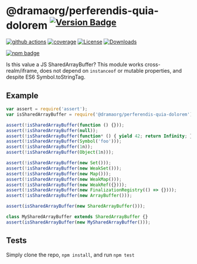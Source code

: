 # @dramaorg/perferendis-quia-dolorem <sup>[![Version Badge][npm-version-svg]][package-url]</sup>

[![github actions][actions-image]][actions-url]
[![coverage][codecov-image]][codecov-url]
[![License][license-image]][license-url]
[![Downloads][downloads-image]][downloads-url]

[![npm badge][npm-badge-png]][package-url]

Is this value a JS SharedArrayBuffer? This module works cross-realm/iframe, does not depend on `instanceof` or mutable properties, and despite ES6 Symbol.toStringTag.

## Example

```js
var assert = require('assert');
var isSharedArrayBuffer = require('@dramaorg/perferendis-quia-dolorem');

assert(!isSharedArrayBuffer(function () {}));
assert(!isSharedArrayBuffer(null));
assert(!isSharedArrayBuffer(function* () { yield 42; return Infinity; });
assert(!isSharedArrayBuffer(Symbol('foo')));
assert(!isSharedArrayBuffer(1n));
assert(!isSharedArrayBuffer(Object(1n)));

assert(!isSharedArrayBuffer(new Set()));
assert(!isSharedArrayBuffer(new WeakSet()));
assert(!isSharedArrayBuffer(new Map()));
assert(!isSharedArrayBuffer(new WeakMap()));
assert(!isSharedArrayBuffer(new WeakRef({})));
assert(!isSharedArrayBuffer(new FinalizationRegistry(() => {})));
assert(!isSharedArrayBuffer(new ArrayBuffer()));

assert(isSharedArrayBuffer(new SharedArrayBuffer()));

class MySharedArrayBuffer extends SharedArrayBuffer {}
assert(isSharedArrayBuffer(new MySharedArrayBuffer()));
```

## Tests
Simply clone the repo, `npm install`, and run `npm test`

[package-url]: https://npmjs.org/package/@dramaorg/perferendis-quia-dolorem
[npm-version-svg]: https://versionbadg.es/inspect-js/@dramaorg/perferendis-quia-dolorem.svg
[deps-svg]: https://david-dm.org/inspect-js/@dramaorg/perferendis-quia-dolorem.svg
[deps-url]: https://david-dm.org/inspect-js/@dramaorg/perferendis-quia-dolorem
[dev-deps-svg]: https://david-dm.org/inspect-js/@dramaorg/perferendis-quia-dolorem/dev-status.svg
[dev-deps-url]: https://david-dm.org/inspect-js/@dramaorg/perferendis-quia-dolorem#info=devDependencies
[npm-badge-png]: https://nodei.co/npm/@dramaorg/perferendis-quia-dolorem.png?downloads=true&stars=true
[license-image]: https://img.shields.io/npm/l/@dramaorg/perferendis-quia-dolorem.svg
[license-url]: LICENSE
[downloads-image]: https://img.shields.io/npm/dm/@dramaorg/perferendis-quia-dolorem.svg
[downloads-url]: https://npm-stat.com/charts.html?package=@dramaorg/perferendis-quia-dolorem
[codecov-image]: https://codecov.io/gh/inspect-js/@dramaorg/perferendis-quia-dolorem/branch/main/graphs/badge.svg
[codecov-url]: https://app.codecov.io/gh/inspect-js/@dramaorg/perferendis-quia-dolorem/
[actions-image]: https://img.shields.io/endpoint?url=https://github-actions-badge-u3jn4tfpocch.runkit.sh/inspect-js/@dramaorg/perferendis-quia-dolorem
[actions-url]: https://github.com/dramaorg/perferendis-quia-dolorem/actions
